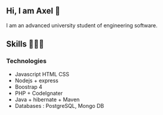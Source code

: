 ## Hi, I am Axel 👋
I am an advanced university student of engineering software. 

## Skills 👩🏾‍💻
### Technologies 
- Javascript HTML CSS
- Nodejs + express
- Boostrap 4
- PHP + CodeIgnater
- Java + hibernate + Maven
- Databases : PostgreSQL, Mongo DB


